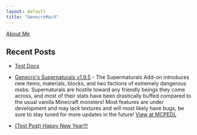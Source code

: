 ```yaml
---
layout: default
title: "GenecroMarX"
---
```

[About Me](https://genecromarx.github.io/about-genecromarx)

## Recent Posts

*   [Test Docs](docs/test)

*   [Genecro's Supernaturals v1.9.5](https://genecromarx.github.io/supernaturals) - The Supermaturals Add-on introduces new items, materials, blocks, and two factions of extremely dangerous mobs. Supernaturals are hostile toward any friendly beings they come across, and most of their stats have been drastically buffed compared to the usual vanilla Minecraft monsters! Most features are under development and may lack textures and will most likely have bugs, be sure to stay tuned for more updates in the future! [View at MCPEDL](https://mcpedl.com/the-vampires-addon/)

*   [(Test Post) Happy New Year!!!](https://genecromarx.github.io/happy-new-year)

